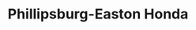 ---
title: "Phillipsburg-Easton Honda"
url: /stewartsville/phillipsburg-easton-honda/
shop: Autohaus
---